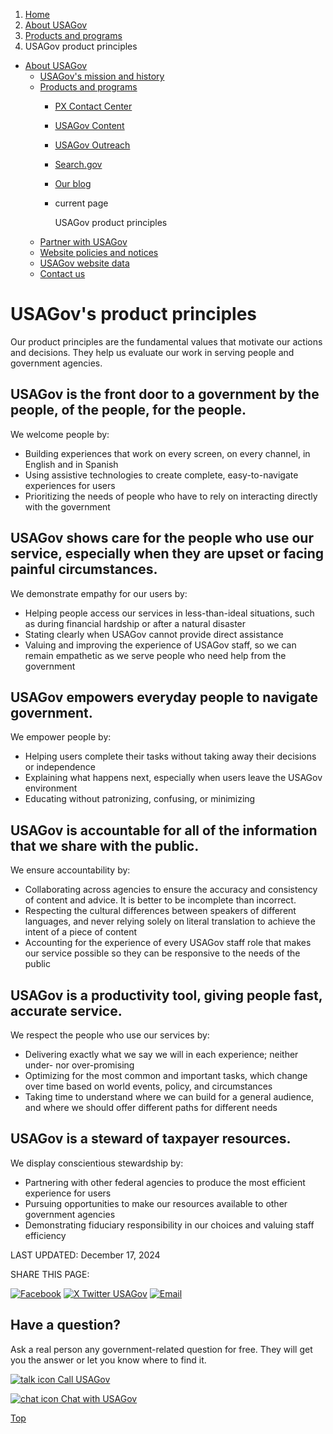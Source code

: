 1. [Home](/)
2. [About USAGov](/about)
3. [Products and programs](/products-programs)
4. USAGov product principles

* [About USAGov](/about)
  + [USAGov's mission and history](/mission-history)
  + [Products and programs](/products-programs)
    - [PX Contact Center](/contact-center)
    - [USAGov Content](/content)
    - [USAGov Outreach](/outreach)
    - [Search.gov](/search-gov)
    - [Our blog](/blog)
    - current page

      USAGov product principles
  + [Partner with USAGov](/partner-with-usagov)
  + [Website policies and notices](/website-policies-and-notices)
  + [USAGov website data](/website-analytics/)
  + [Contact us](/contact-us)

USAGov's product principles
===========================

Our product principles are the fundamental values that motivate our actions and decisions. They help us evaluate our work in serving people and government agencies.

USAGov is the front door to a government by the people, of the people, for the people.
--------------------------------------------------------------------------------------

We welcome people by:

* Building experiences that work on every screen, on every channel, in English and in Spanish
* Using assistive technologies to create complete, easy-to-navigate experiences for users
* Prioritizing the needs of people who have to rely on interacting directly with the government

USAGov shows care for the people who use our service, especially when they are upset or facing painful circumstances.
---------------------------------------------------------------------------------------------------------------------

We demonstrate empathy for our users by:

* Helping people access our services in less-than-ideal situations, such as during financial hardship or after a natural disaster
* Stating clearly when USAGov cannot provide direct assistance
* Valuing and improving the experience of USAGov staff, so we can remain empathetic as we serve people who need help from the government

USAGov empowers everyday people to navigate government.
-------------------------------------------------------

We empower people by:

* Helping users complete their tasks without taking away their decisions or independence
* Explaining what happens next, especially when users leave the USAGov environment
* Educating without patronizing, confusing, or minimizing

USAGov is accountable for all of the information that we share with the public.
-------------------------------------------------------------------------------

We ensure accountability by:

* Collaborating across agencies to ensure the accuracy and consistency of content and advice. It is better to be incomplete than incorrect.
* Respecting the cultural differences between speakers of different languages, and never relying solely on literal translation to achieve the intent of a piece of content
* Accounting for the experience of every USAGov staff role that makes our service possible so they can be responsive to the needs of the public

USAGov is a productivity tool, giving people fast, accurate service.
--------------------------------------------------------------------

We respect the people who use our services by:

* Delivering exactly what we say we will in each experience; neither under- nor over-promising
* Optimizing for the most common and important tasks, which change over time based on world events, policy, and circumstances
* Taking time to understand where we can build for a general audience, and where we should offer different paths for different needs

USAGov is a steward of taxpayer resources.
------------------------------------------

We display conscientious stewardship by:

* Partnering with other federal agencies to produce the most efficient experience for users
* Pursuing opportunities to make our resources available to other government agencies
* Demonstrating fiduciary responsibility in our choices and valuing staff efficiency

LAST UPDATED:
December 17, 2024

SHARE THIS PAGE:

[![Facebook](/themes/custom/usagov/images/social-media-icons/Facebook_Icon.svg)](https://www.facebook.com/sharer/sharer.php?u=https://www.usa.gov/product-principles&v=3)
[![X Twitter USAGov](/themes/custom/usagov/images/social-media-icons/X_Twitter_Icon.svg?version=2)](https://twitter.com/intent/tweet?source=webclient&text=https://www.usa.gov/product-principles)
[![Email](/themes/custom/usagov/images/social-media-icons/Email_Icon.svg?version=2)](mailto:?subject=https://www.usa.gov/product-principles)

Have a question?
----------------

Ask a real person any government-related question for free. They will get you the answer or let you know where to find it.

[![talk icon](/themes/custom/usagov/images/ICONS_talk.png)
Call USAGov](/phone)

[![chat icon](/themes/custom/usagov/images/ICONS_chat.png)
Chat with USAGov](/chat)

[Top](#main-content)